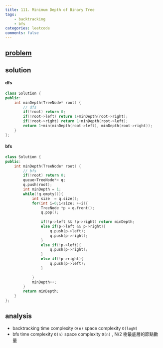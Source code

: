 ```yaml
---
title: 111. Minimum Depth of Binary Tree
tags:  
    - backtracking
    - bfs
categories: leetcode
comments: false
---
```


## [problem](https://leetcode.com/problems/)

## solution

#### dfs
```c++
class Solution {
public:
    int minDepth(TreeNode* root) {
        // dfs
        if(!root) return 0;
        if(!root->left) return 1+minDepth(root->right);
        if(!root->right) return 1+minDepth(root->left);
        return 1+min(minDepth(root->left), minDepth(root->right));
    }
};
```

#### bfs
```c++
class Solution {
public:
    int minDepth(TreeNode* root) {
        // bfs
        if(!root) return 0;
        queue<TreeNode*> q;
        q.push(root);
        int minDepth = 1;
        while(!q.empty()){
            int size  = q.size();
            for(int i=0;i<size; ++i){
                TreeNode *p = q.front();
                q.pop();
                
                if(!p->left && !p->right) return minDepth;
                else if(p->left && p->right){
                    q.push(p->left);
                    q.push(p->right);
                }
                else if(!p->left){
                    q.push(p->right);
                }
                else if(!p->right){
                    q.push(p->left);
                }
                
            }
            minDepth++;
        }
        return minDepth;
    }
};
```

## analysis

- backtracking 
time complexity `O(n)`
space complexity `O(logN)`
- bfs 
time complexity `O(n)`
space complexity `O(n)` , N/2 樹最底層的節點數量
